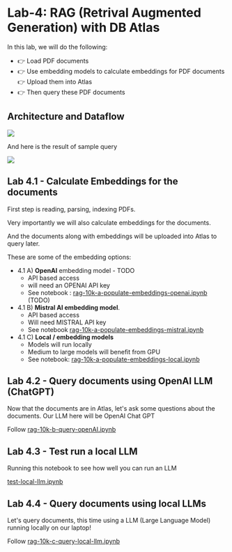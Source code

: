# Lab-4: RAG (Retrival Augmented Generation) with DB Atlas

In this lab, we will do the following:

- 👉 Load PDF documents
- 👉 Use embedding models to calculate embeddings for PDF documents
👉 Upload them into Atlas
- 👉 Then query these PDF documents

## Architecture and Dataflow

![](../images/rag-1.svg)

And here is the result of sample query

![](../images/rag-2-answer.png)

## Lab 4.1 - Calculate Embeddings for the documents

First step is reading, parsing, indexing PDFs.  

Very importantly we will also calculate embeddings for the documents.

And the documents along with embeddings will be uploaded into Atlas to query later.

These are some of the embedding options:

- 4.1 A) **OpenAI** embedding model - TODO
    - API based access
    - will need an OPENAI API key
    - See notebook : [rag-10k-a-populate-embeddings-openai.ipynb](rag-10k-a-populate-embeddings-openai.ipynb) (TODO)
- 4.1 B) **Mistral AI embedding model**.
    - API based access
    - Will need MISTRAL API key
    - See notebook [rag-10k-a-populate-embeddings-mistral.ipynb](rag-10k-a-populate-embeddings-mistral.ipynb)
- 4.1 C) **Local / embedding models**
    - Models will run locally
    - Medium to large models will benefit from GPU
    - See notebook: [rag-10k-a-populate-embeddings-local.ipynb](rag-10k-a-populate-embeddings-local.ipynb)

## Lab 4.2 - Query documents using OpenAI LLM (ChatGPT)

Now that the documents are in Atlas, let's ask some questions about the documents.  Our LLM here will be OpenAI Chat GPT

Follow [rag-10k-b-query-openAI.ipynb](rag-10k-b-query-openAI.ipynb)

## Lab 4.3 - Test run a local LLM

Running this notebook to see how well you can run an LLM 

[test-local-llm.ipynb](test-local-llm.ipynb)


## Lab 4.4 - Query documents using local LLMs

Let's query documents, this time using a LLM (Large Language Model) running locally on our laptop!

Follow [rag-10k-c-query-local-llm.ipynb](rag-10k-c-query-local-llm.ipynb)
